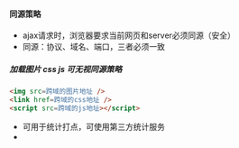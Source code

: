 #### 同源策略
- ajax请求时，浏览器要求当前网页和server必须同源（安全）
- 同源：协议、域名、端口，三者必须一致

##### 加载图片 css js 可无视同源策略

```html
<img src=跨域的图片地址 />
<link href=跨域的css地址 />
<script src=跨域的js地址></script>
```

- <img />可用于统计打点，可使用第三方统计服务
- <link /> <script> 可使用CDN，CDN一般都是外域
- <script> 可实现JSONP

#### 跨域
- 所有的跨域，都必须经过server端允许和配合
- 未经server端允许就实现跨域，说明浏览器有漏洞，危险信号
 
#### JSONP

- 访问http://xxx 服务端一定返回一个html文件吗？
- 服务器可以任意动态拼接数据返回，只要符合html格式要求
- 同理于<script src="http://xxx/getData.js">
---
- <script>可绕过跨域限制
- 服务器可以任意动态拼接数据返回
- 所以，<script>就可以会的跨域的数据，只要服务端愿意返回
- 缺点：只能进行get请求，优点：兼容性好，在一些老的浏览器中也可以运行

#### CORS-服务端设置http header

```js
//第二个参数填写允许跨域的域名称，不建议直接写“*”
response.setHeader("Access-Control-Allow-Origin","http://xxx:8082");
response.setHeader("Access-Control-Allow-Headers","X-Requested-With");
response.setHeader("Access-Control-Allow-Methods","PUT,POST,GET,DELETE,OPTIONS");

//接收跨域的cookie
response.setHeader("Access-Control-Allow-Credentials","true");
```
